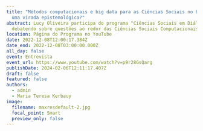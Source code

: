 ```yaml
---
title: "Métodos computacionais e big data para as Ciências Sociais no Brasil:
  uma virada epistemológica?"
abstract: Lucy Oliveira participa do programa "Ciências Sociais em Diálogo",
  debatendo sobre questões ao redor das Ciências Sociais Computacionais
location: Página do Programa no YouTube
date: 2022-12-08T12:00:17.384Z
date_end: 2022-12-08T03:00:00.000Z
all_day: false
event: Entrevista
event_url: https://www.youtube.com/watch?v=p9r28GsQarg
publishDate: 2024-02-06T12:11:17.407Z
draft: false
featured: false
authors:
  - admin
  - Maria Teresa Kerbauy
image:
  filename: maxresdefault-2.jpg
  focal_point: Smart
  preview_only: false
---
```

